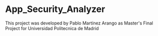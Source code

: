 # App_Security_Analyzer

This project was developed by Pablo Martínez Arango as Master's Final Project for Universidad Politecnica de Madrid
